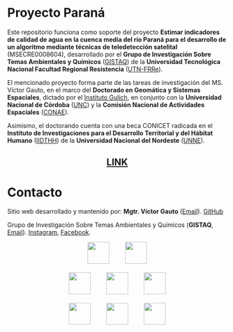 # Proyecto Paraná

Este repositorio funciona como soporte del proyecto <b>Estimar indicadores de calidad de agua en la cuenca media del río Paraná para el desarrollo de un algoritmo mediante técnicas de teledetección satelital</b> (MSECRE0008604), desarrollado por el <b>Grupo de Investigación Sobre Temas Ambientales y Químicos</b> ([GISTAQ](https://www.instagram.com/gistaq.utn/)) de la <b>Universidad Tecnológica Nacional Facultad Regional Resistencia</b> ([UTN-FRRe](https://www.frre.utn.edu.ar)).

El mencionado proyecto forma parte de las tareas de investigación del MS. Víctor Gauto, en el marco del <b>Doctorado en Geomática y Sistemas Espaciales</b>, dictado por el [Instituto Gulich](https://ig.conae.unc.edu.ar), en conjunto con la <b>Universidad Nacional de Córdoba</b> ([UNC](https://www.unc.edu.ar/)) y la <b>Comisión Nacional de Actividades Espaciales</b> ([CONAE](https://www.argentina.gob.ar/ciencia/conae)). 

Asimismo, el doctorando cuenta con una beca CONICET radicada en el <b>Instituto de Investigaciones para el Desarrollo Territorial y del Hábitat Humano</b> ([IIDTHH](https://iidthh.conicet.gov.ar/)) de la <b>Universidad Nacional del Nordeste</b> ([UNNE](https://www.unne.edu.ar)).

<b align="center">

## [LINK](https://vhgauto.quarto.pub/gistaq-parana/)

</b>

# Contacto

Sitio web desarrollado y mantenido por: <b>Mgtr. Víctor Gauto</b> ([Email](mailto:victor.gauto@outlook.com)). [GitHub](https://github.com/vhgauto)

Grupo de Investigación Sobre Temas Ambientales y Químicos (<b>GISTAQ</b>, [Email](mailto:victor.gauto@outlook.com)). [Instagram](https://www.instagram.com/gistaq.utn/), [Facebook](https://www.facebook.com/GISTAQ).

<b align="center">

<img src="https://raw.githubusercontent.com/vhgauto/gistaq_parana/refs/heads/main/extras/logo-gistaq.png" height="50">&nbsp;&nbsp;&nbsp;&nbsp;&nbsp;&nbsp;&nbsp;&nbsp;&nbsp;&nbsp;&nbsp;<img src="https://raw.githubusercontent.com/vhgauto/gistaq_parana/refs/heads/main/extras/logo-utn-frre.png" height="50">
<br>
<br>
<img src="https://raw.githubusercontent.com/vhgauto/gistaq_parana/refs/heads/main/extras/logo-gulich.png" height="50">&nbsp;&nbsp;&nbsp;&nbsp;&nbsp;&nbsp;&nbsp;&nbsp;&nbsp;&nbsp;&nbsp;<img src="https://raw.githubusercontent.com/vhgauto/gistaq_parana/refs/heads/main/extras/logo-conae.png" height="50">&nbsp;&nbsp;&nbsp;&nbsp;&nbsp;&nbsp;&nbsp;&nbsp;&nbsp;&nbsp;&nbsp;<img src="https://raw.githubusercontent.com/vhgauto/gistaq_parana/refs/heads/main/extras/logo-unc.jpg" height="50">
<br>
<br>
<img src="https://raw.githubusercontent.com/vhgauto/gistaq_parana/refs/heads/main/extras/logo-iidthh.png" height="50">&nbsp;&nbsp;&nbsp;&nbsp;&nbsp;&nbsp;&nbsp;&nbsp;&nbsp;&nbsp;&nbsp;<img src="https://raw.githubusercontent.com/vhgauto/gistaq_parana/refs/heads/main/extras/logo-conicet.jpg" height="50">&nbsp;&nbsp;&nbsp;&nbsp;&nbsp;&nbsp;&nbsp;&nbsp;&nbsp;&nbsp;&nbsp;<img src="https://raw.githubusercontent.com/vhgauto/gistaq_parana/refs/heads/main/extras/logo-unne.png" height="50">


</b>
